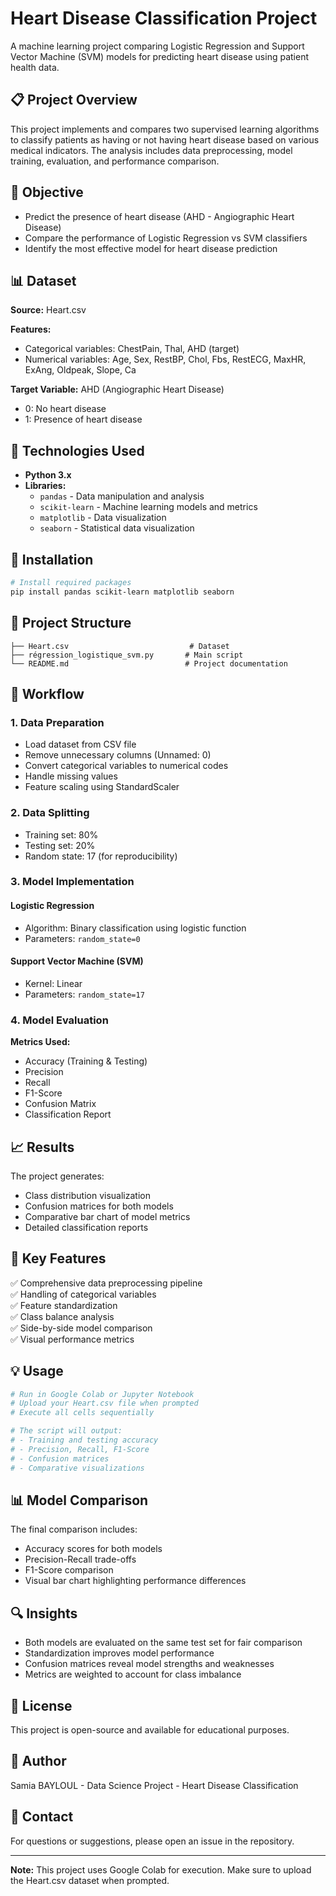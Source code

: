 # Heart Disease Classification Project

A machine learning project comparing Logistic Regression and Support Vector Machine (SVM) models for predicting heart disease using patient health data.

## 📋 Project Overview

This project implements and compares two supervised learning algorithms to classify patients as having or not having heart disease based on various medical indicators. The analysis includes data preprocessing, model training, evaluation, and performance comparison.

## 🎯 Objective

- Predict the presence of heart disease (AHD - Angiographic Heart Disease)
- Compare the performance of Logistic Regression vs SVM classifiers
- Identify the most effective model for heart disease prediction

## 📊 Dataset

**Source:** Heart.csv

**Features:**
- Categorical variables: ChestPain, Thal, AHD (target)
- Numerical variables: Age, Sex, RestBP, Chol, Fbs, RestECG, MaxHR, ExAng, Oldpeak, Slope, Ca

**Target Variable:** AHD (Angiographic Heart Disease)
- 0: No heart disease
- 1: Presence of heart disease

## 🔧 Technologies Used

- **Python 3.x**
- **Libraries:**
  - `pandas` - Data manipulation and analysis
  - `scikit-learn` - Machine learning models and metrics
  - `matplotlib` - Data visualization
  - `seaborn` - Statistical data visualization

## 🚀 Installation

```bash
# Install required packages
pip install pandas scikit-learn matplotlib seaborn
```

## 📁 Project Structure

```
├── Heart.csv                           # Dataset
├── régression_logistique_svm.py       # Main script
└── README.md                          # Project documentation
```

## 🔄 Workflow

### 1. Data Preparation
- Load dataset from CSV file
- Remove unnecessary columns (Unnamed: 0)
- Convert categorical variables to numerical codes
- Handle missing values
- Feature scaling using StandardScaler

### 2. Data Splitting
- Training set: 80%
- Testing set: 20%
- Random state: 17 (for reproducibility)

### 3. Model Implementation

#### Logistic Regression
- Algorithm: Binary classification using logistic function
- Parameters: `random_state=0`

#### Support Vector Machine (SVM)
- Kernel: Linear
- Parameters: `random_state=17`

### 4. Model Evaluation

**Metrics Used:**
- Accuracy (Training & Testing)
- Precision
- Recall
- F1-Score
- Confusion Matrix
- Classification Report

## 📈 Results

The project generates:
- Class distribution visualization
- Confusion matrices for both models
- Comparative bar chart of model metrics
- Detailed classification reports

## 🎯 Key Features

✅ Comprehensive data preprocessing pipeline  
✅ Handling of categorical variables  
✅ Feature standardization  
✅ Class balance analysis  
✅ Side-by-side model comparison  
✅ Visual performance metrics  

## 💡 Usage

```python
# Run in Google Colab or Jupyter Notebook
# Upload your Heart.csv file when prompted
# Execute all cells sequentially

# The script will output:
# - Training and testing accuracy
# - Precision, Recall, F1-Score
# - Confusion matrices
# - Comparative visualizations
```

## 📊 Model Comparison

The final comparison includes:
- Accuracy scores for both models
- Precision-Recall trade-offs
- F1-Score comparison
- Visual bar chart highlighting performance differences

## 🔍 Insights

- Both models are evaluated on the same test set for fair comparison
- Standardization improves model performance
- Confusion matrices reveal model strengths and weaknesses
- Metrics are weighted to account for class imbalance


## 📝 License

This project is open-source and available for educational purposes.

## 👤 Author

Samia BAYLOUL - Data Science Project - Heart Disease Classification

## 📧 Contact

For questions or suggestions, please open an issue in the repository.

---

**Note:** This project uses Google Colab for execution. Make sure to upload the Heart.csv dataset when prompted.